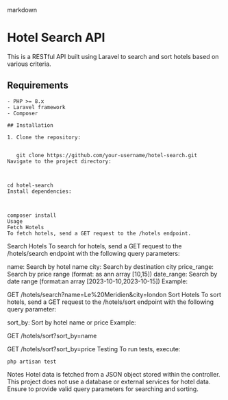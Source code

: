 



markdown
# Hotel Search API

This is a RESTful API built using Laravel to search and sort hotels based on various criteria.

## Requirements
```````````````````````
- PHP >= 8.x
- Laravel framework
- Composer

## Installation

1. Clone the repository:

   
   git clone https://github.com/your-username/hotel-search.git
Navigate to the project directory:



cd hotel-search
Install dependencies:



composer install
Usage
Fetch Hotels
To fetch hotels, send a GET request to the /hotels endpoint.
```````````````````````
Search Hotels
To search for hotels, send a GET request to the /hotels/search endpoint with the following query parameters:

name: Search by hotel name
city: Search by destination city
price_range: Search by price range (format: as ann array [10,15])
date_range: Search by date range (format:an array [2023-10-10,2023-10-15])
Example:



GET /hotels/search?name=Le%20Meridien&city=london
Sort Hotels
To sort hotels, send a GET request to the /hotels/sort endpoint with the following query parameter:

sort_by: Sort by hotel name or price
Example:



GET /hotels/sort?sort_by=name


GET /hotels/sort?sort_by=price
Testing
To run tests, execute:


`````
php artisan test

`````
Notes
Hotel data is fetched from a JSON object stored within the controller.
This project does not use a database or external services for hotel data.
Ensure to provide valid query parameters for searching and sorting.
